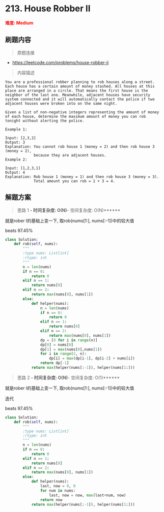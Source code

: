 # 213. House Robber II

**<font color=red>难度: Medium</font>**

## 刷题内容

> 原题连接

* https://leetcode.com/problems/house-robber-ii

> 内容描述

```
You are a professional robber planning to rob houses along a street. Each house has a certain amount of money stashed. All houses at this place are arranged in a circle. That means the first house is the neighbor of the last one. Meanwhile, adjacent houses have security system connected and it will automatically contact the police if two adjacent houses were broken into on the same night.

Given a list of non-negative integers representing the amount of money of each house, determine the maximum amount of money you can rob tonight without alerting the police.

Example 1:

Input: [2,3,2]
Output: 3
Explanation: You cannot rob house 1 (money = 2) and then rob house 3 (money = 2),
             because they are adjacent houses.
Example 2:

Input: [1,2,3,1]
Output: 4
Explanation: Rob house 1 (money = 1) and then rob house 3 (money = 3).
             Total amount you can rob = 1 + 3 = 4.
```

## 解题方案

> 思路 1
******- 时间复杂度: O(N)******- 空间复杂度: O(N)******

就是rober I的基础上变一下, 取rob(nums[1:], nums[:-1])中的较大值

beats 97.45%

```python
class Solution:
    def rob(self, nums):
        """
        :type nums: List[int]
        :rtype: int
        """
        n = len(nums)
        if n == 0:
            return 0
        elif n == 1:
            return nums[0]
        elif n == 2:
            return max(nums[0], nums[1])
        else:
            def helper(nums):
                n = len(nums)
                if n == 0:
                    return 0
                elif n == 1:
                    return nums[0]
                elif n == 2:
                    return max(nums[0], nums[1])
                dp = [0 for i in range(n)]
                dp[0] = nums[0]
                dp[1] = max(nums[0],nums[1])
                for i in range(2, n):
                    dp[i] = max(dp[i-1], dp[i-2] + nums[i])
                return dp[-1]
            return max(helper(nums[:-1]), helper(nums[1:]))
```



> 思路 2
******- 时间复杂度: O(N)******- 空间复杂度: O(1)******

就是rober I的基础上变一下, 取rob(nums[1:], nums[:-1])中的较大值

迭代

beats 97.45%



```python
class Solution:
    def rob(self, nums):
        """
        :type nums: List[int]
        :rtype: int
        """
        n = len(nums)
        if n == 0:
            return 0
        elif n == 1:
            return nums[0]
        elif n == 2:
            return max(nums[0], nums[1])
        else:
            def helper(nums):
                last, now = 0, 0
                for num in nums:
                    last, now = now, max(last+num, now)
                return now
            return max(helper(nums[:-1]), helper(nums[1:]))
```
























